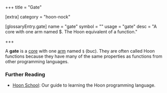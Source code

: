 +++
title = "Gate"

[extra]
category = "hoon-nock"

[glossaryEntry.gate]
name = "gate"
symbol = ""
usage = "gate"
desc = "A core with one arm named $. The Hoon equivalent of a function."

+++

A **gate** is a [core](/glossary/core) with one [arm](/glossary/arm)
named `$` (buc). They are often called Hoon functions because they have many of
the same properties as functions from other programming languages.

### Further Reading

- [Hoon School](/courses/hoon-school/): Our guide to learning the Hoon
programming language.
